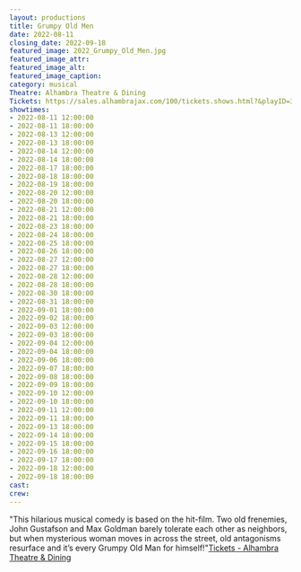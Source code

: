 ```yaml
---
layout: productions
title: Grumpy Old Men
date: 2022-08-11
closing_date: 2022-09-18
featured_image: 2022_Grumpy_Old_Men.jpg
featured_image_attr:
featured_image_alt:
featured_image_caption:
category: musical
Theatre: Alhambra Theatre & Dining
Tickets: https://sales.alhambrajax.com/100/tickets.shows.html?&playID=394
showtimes:
- 2022-08-11 12:00:00
- 2022-08-11 18:00:00
- 2022-08-13 12:00:00
- 2022-08-13 18:00:00
- 2022-08-14 12:00:00
- 2022-08-14 18:00:00
- 2022-08-17 18:00:00
- 2022-08-18 18:00:00
- 2022-08-19 18:00:00
- 2022-08-20 12:00:00
- 2022-08-20 18:00:00
- 2022-08-21 12:00:00
- 2022-08-21 18:00:00
- 2022-08-23 18:00:00
- 2022-08-24 18:00:00
- 2022-08-25 18:00:00
- 2022-08-26 18:00:00
- 2022-08-27 12:00:00
- 2022-08-27 18:00:00
- 2022-08-28 12:00:00
- 2022-08-28 18:00:00
- 2022-08-30 18:00:00
- 2022-08-31 18:00:00
- 2022-09-01 18:00:00
- 2022-09-02 18:00:00
- 2022-09-03 12:00:00
- 2022-09-03 18:00:00
- 2022-09-04 12:00:00
- 2022-09-04 18:00:00
- 2022-09-06 18:00:00
- 2022-09-07 18:00:00
- 2022-09-08 18:00:00
- 2022-09-09 18:00:00
- 2022-09-10 12:00:00
- 2022-09-10 18:00:00
- 2022-09-11 12:00:00
- 2022-09-11 18:00:00
- 2022-09-13 18:00:00
- 2022-09-14 18:00:00
- 2022-09-15 18:00:00
- 2022-09-16 18:00:00
- 2022-09-17 18:00:00
- 2022-09-18 12:00:00
- 2022-09-18 18:00:00
cast:
crew:
---
```

"This hilarious musical comedy is based on the hit-film. Two old frenemies, John Gustafson and Max Goldman barely tolerate each other as neighbors, but when mysterious woman moves in across the street, old antagonisms resurface and it’s every Grumpy Old Man for himself!"[Tickets - Alhambra Theatre & Dining](https://www.alhambrajax.com/tickets/)
